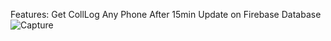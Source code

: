 Features: Get CollLog Any Phone After 15min Update on Firebase Database 
![Capture](https://github.com/ashmeetsinghtaneja02/CallLogTracker/assets/169657460/2bdf6443-0716-43bd-a885-cc6a677eafcf)
